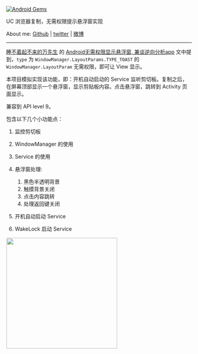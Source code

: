 [![Android Gems](http://www.android-gems.com/badge/liaohuqiu/android-UCToast.svg?branch=master)](http://www.android-gems.com/lib/liaohuqiu/android-UCToast)

UC 浏览器复制，无需权限提示悬浮窗实现

About me:  [Github](https://github.com/liaohuqiu) | [twitter](https://twitter.com/liaohuqiu) | [微博](http://weibo.com/liaohuqiu)

---

[睡不着起不来的万先生](http://weibo.com/2951317192) 的 [Android无需权限显示悬浮窗, 兼谈逆向分析app](http://www.jianshu.com/p/167fd5f47d5c) 文中提到，`type` 为 `WindowManager.LayoutParams.TYPE_TOAST` 的 `WindowManager.LayoutParam` 无需权限，即可让 View 显示。

本项目模拟实现该功能，即：开机自动启动的 Service 监听剪切板。复制之后，在屏幕顶部显示一个悬浮窗，显示剪贴板内容。点击悬浮窗，跳转到 Activity 页面显示。

兼容到 API level 9。

包含以下几个小功能点：

1.  监控剪切板
2.  WindowManager 的使用
3.  Service 的使用
4.  悬浮窗处理: 

    1.  黑色半透明背景
    2.  触摸背景关闭
    3.  点击内容跳转
    4.  处理返回键关闭

5.  开机自动启动 Service
6.  WakeLock 启动 Service


<div><img src='https://raw.githubusercontent.com/liaohuqiu/android-UCToast/master/art/uc-toast.gif' width="300px" style='border: #f1f1f1 solid 1px'/></div>